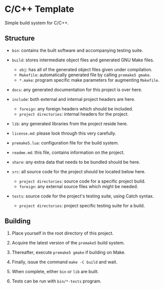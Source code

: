 C/C++ Template
==============

Simple build system for C/C++.

Structure
---------

* `bin`: contains the built software and accompanying testing suite.

* `build`: stores intermediate object files and generated GNU Make files.
    * `obj`: has all of the generated object files given under compilation.
    * `Makefile`: automatically generated file by calling `premake5 gmake`.
    * `*.make`: program specific make parameters for augmenting `Makefile`.

* `docs`: any generated documentation for this project is over here.

* `include`: both external and internal project headers are here.
    * `foreign`: any foreign headers which should be included.
    * `project directories`: internal headers for the project.

* `lib`: any generated libraries from the project reside here.

* `license.md`: please look through this very carefully.

* `premake5.lua`: configuration file for the build system.

* `readme.md`: this file, contains information on the project.

* `share`: any extra data that needs to be bundled should be here.

* `src`: all source code for the project should be located below here.
    * `project directories`: source code for a specific project build.
    * `foreign`: any external source files which might be needed.

* `tests`: source code for the project's testing suite, using Catch syntax.
    * `project directories`: project specific testing suite for a build.

Building
--------

1. Place yourself in the root directory of this project.

2. Acquire the latest version of the `premake5` build system.

3. Thereafter, execute `premake5 gmake` if building on Make.

4. Finally, issue the command `make -C build` and wait.

5. When complete, either `bin` or `lib` are built.

6. Tests can be run with `bin/*-tests` program.
